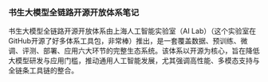 ### 书生大模型全链路开源开放体系笔记

书生大模型全链路开源开放体系由上海人工智能实验室（AI Lab）（这个实验室在GitHub开源了好多体系工具包，非常棒）推出，是一套覆盖数据、预训练、微调、评测、部署、应用六大环节的完整生态系统。该体系以开源为核心，旨在降低大模型研发与应用门槛，推动通用人工智能发展，尤其强调高性能、多模态支持与全链条工具链的整合。
